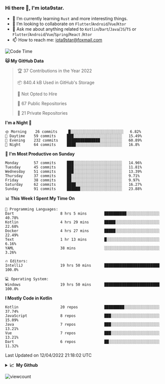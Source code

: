 ### Hi there 👋, I'm iota9star.

- 🌱 I’m currently learning `Rust` and more interesting things.
- 👯 I’m looking to collaborate on `Flutter`/`Android`/`Vue`/`Ktor`
- 💬 Ask me about anything related to `Kotlin`/`Dart`/`Java`/`JS`/`TS` or `Flutter`/`Android`/`Vue`/`Spring`/`React`
  /`Ktor`
- 📫 How to reach me: [iota9star@foxmail.com](iota9star@foxmail.com)



<!--START_SECTION:waka-->
![Code Time](http://img.shields.io/badge/Code%20Time-2%2C722%20hrs%2021%20mins-blue)

**🐱 My GitHub Data** 

> 🏆 37 Contributions in the Year 2022
 > 
> 📦 840.4 kB Used in GitHub's Storage 
 > 
> 🚫 Not Opted to Hire
 > 
> 📜 67 Public Repositories 
 > 
> 🔑 21 Private Repositories  
 > 
**I'm a Night 🦉** 

```text
🌞 Morning    26 commits     █░░░░░░░░░░░░░░░░░░░░░░░░   6.82% 
🌆 Daytime    59 commits     ███░░░░░░░░░░░░░░░░░░░░░░   15.49% 
🌃 Evening    232 commits    ███████████████░░░░░░░░░░   60.89% 
🌙 Night      64 commits     ████░░░░░░░░░░░░░░░░░░░░░   16.8%

```
📅 **I'm Most Productive on Sunday** 

```text
Monday       57 commits     ███░░░░░░░░░░░░░░░░░░░░░░   14.96% 
Tuesday      45 commits     ███░░░░░░░░░░░░░░░░░░░░░░   11.81% 
Wednesday    51 commits     ███░░░░░░░░░░░░░░░░░░░░░░   13.39% 
Thursday     37 commits     ██░░░░░░░░░░░░░░░░░░░░░░░   9.71% 
Friday       38 commits     ██░░░░░░░░░░░░░░░░░░░░░░░   9.97% 
Saturday     62 commits     ████░░░░░░░░░░░░░░░░░░░░░   16.27% 
Sunday       91 commits     ██████░░░░░░░░░░░░░░░░░░░   23.88%

```


📊 **This Week I Spent My Time On** 

```text
💬 Programming Languages: 
Dart                     8 hrs 5 mins        ██████████░░░░░░░░░░░░░░░   40.78% 
Kotlin                   4 hrs 29 mins       █████░░░░░░░░░░░░░░░░░░░░   22.68% 
Docker                   4 hrs 27 mins       █████░░░░░░░░░░░░░░░░░░░░   22.49% 
Text                     1 hr 13 mins        █░░░░░░░░░░░░░░░░░░░░░░░░   6.16% 
YAML                     38 mins             ░░░░░░░░░░░░░░░░░░░░░░░░░   3.26%

🔥 Editors: 
IntelliJ                 19 hrs 50 mins      █████████████████████████   100.0%

💻 Operating System: 
Windows                  19 hrs 50 mins      █████████████████████████   100.0%

```

**I Mostly Code in Kotlin** 

```text
Kotlin                   20 repos            █████████░░░░░░░░░░░░░░░░   37.74% 
JavaScript               8 repos             ███░░░░░░░░░░░░░░░░░░░░░░   15.09% 
Java                     7 repos             ███░░░░░░░░░░░░░░░░░░░░░░   13.21% 
Vue                      7 repos             ███░░░░░░░░░░░░░░░░░░░░░░   13.21% 
Dart                     6 repos             ██░░░░░░░░░░░░░░░░░░░░░░░   11.32%

```



 Last Updated on 12/04/2022 21:18:02 UTC
<!--END_SECTION:waka-->

<details>
  <summary><b>📈&nbsp;&nbsp;My Github</b></summary>
  <br>
  <img src='https://github-profile-trophy.vercel.app/?username=iota9star'>
  <img src='https://bad-apple-github-readme.vercel.app/api?show_bg=1&username=iota9star&hide_title=true'>
  <img src='http://cr-skills-chart-widget.azurewebsites.net/api/api?username=iota9star'>
</details>


![viewcount](https://count.getloli.com/get/@iota9star?theme=rule34)
